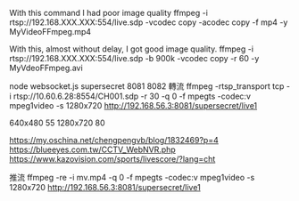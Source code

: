 With this command I had poor image quality
ffmpeg -i rtsp://192.168.XXX.XXX:554/live.sdp -vcodec copy -acodec copy -f mp4 -y MyVideoFFmpeg.mp4

With this, almost without delay, I got good image quality.
ffmpeg -i rtsp://192.168.XXX.XXX:554/live.sdp -b 900k -vcodec copy -r 60 -y MyVdeoFFmpeg.avi

node websocket.js supersecret 8081 8082
轉流
ffmpeg -rtsp_transport tcp -i rtsp://10.60.6.28:8554/CH001.sdp -r 30 -q 0 -f mpegts -codec:v mpeg1video -s 1280x720 http://192.168.56.3:8081/supersecret/live1

640x480 55
1280x720 80

https://my.oschina.net/chengpengvb/blog/1832469?p=4
https://blueeyes.com.tw/CCTV_WebNVR.php
https://www.kazovision.com/sports/livescore/?lang=cht



推流
ffmpeg -re -i mv.mp4 -q 0 -f mpegts -codec:v mpeg1video -s 1280x720 http://192.168.56.3:8081/supersecret/live1